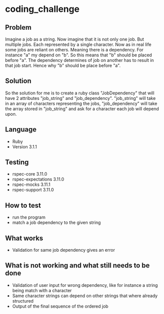 # coding_challenge

## Problem

Imagine a job as a string. Now imagine that it is not only one job. But multiple jobs. Each represented by a single character. Now as in real life some jobs are reliant on others. Meaning there is a dependency. For instance "a" my depend on "b". So this means that "b" should be placed before "a". The dependency determines of job on another has to result in that job start. Hence why "b" should be place before "a".

## Solution

So the solution for me is to create a ruby class "JobDependency" that will have 2 attributes "job_string" and "job_dependency". "job_string" will take in an array of characters representing the jobs, "job_dependency" will take the array stored in "job_string" and ask for a character each job will depend upon.

## Language

- Ruby
- Version 3.1.1

## Testing

- rspec-core 3.11.0
- rspec-expectations 3.11.0
- rspec-mocks 3.11.1
- rspec-support 3.11.0

## How to test

- run the program
- match a job dependency to the given string

## What works

- Validation for same job dependency gives an error

## What is not working and what still needs to be done

- Validation of user input for wrong dependency, like for instance a string being match with a character
- Same character strings can depend on other strings that where already structured
- Output of the final sequence of the ordered job
